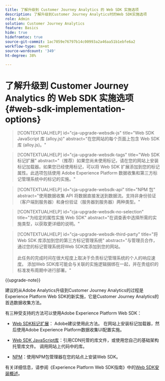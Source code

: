 ```yaml
---
title: 了解升级到 Customer Journey Analytics 的 Web SDK 实施选项
description: 了解升级到Customer Journey Analytics时的Web SDK实施选项
role: Admin
solution: Customer Journey Analytics
feature: Basics
hide: true
hidefromtoc: true
source-git-commit: 1ac7059e76797b14c00993a2a46aa51b1ebfe6a2
workflow-type: tm+mt
source-wordcount: '349'
ht-degree: 38%

---
```


# 了解升级到 Customer Journey Analytics 的 Web SDK 实施选项 {#web-sdk-implementation-options}

<!-- markdownlint-disable MD034 -->

>[!CONTEXTUALHELP]
>id="cja-upgrade-websdk-js"
>title="Web SDK JavaScript 库 (alloy.js)"
>abstract="在您网站的每个页面上包含 Web SDK 库 (alloy.js)。"

<!-- markdownlint-enable MD034 -->

<!-- markdownlint-disable MD034 -->

>[!CONTEXTUALHELP]
>id="cja-upgrade-websdk-tags"
>title="Web SDK 标记扩展"
>abstract="（推荐）如果您尚未使用标记，请在您的网站上安装标记加载器。如果您已经使用标记，可以将 Web SDK 扩展添加到您的标记属性。此选项包括使用 Adobe Experience Platform 数据收集和第三方标记管理系统中的标记的实施。"

<!-- markdownlint-enable MD034 -->

<!-- markdownlint-disable MD034 -->

>[!CONTEXTUALHELP]
>id="cja-upgrade-websdk-api"
>title="NPM 包"
>abstract="使用数据收集 API 将数据直接发送到数据流。支持非身份验证（客户端到服务器）和身份验证（服务器到服务器）两种类型。"

<!-- markdownlint-enable MD034 -->

<!-- markdownlint-disable MD034 -->

>[!CONTEXTUALHELP]
>id="cja-upgrade-websdk-no-selection"
>title="为给定的属性实施 Web SDK"
>abstract="在调查表中选择所需的实施类型，以获取更详细的说明。"

<!-- markdownlint-enable MD034 -->

<!-- markdownlint-disable MD034 -->

>[!CONTEXTUALHELP]
>id="cja-upgrade-websdk-third-party"
>title="将 Web SDK 库添加到您的第三方标记管理系统"
>abstract="与管理员合作，通过您的标记管理系统将Web SDK库添加到您的网站。<br><br>此任务的完成时间在很大程度上取决于负责标记管理系统的个人的响应速度。 添加Web SDK库可能会与关联的实施逻辑捆绑在一起，并在贵组织的标准发布周期中进行部署。"

<!-- markdownlint-enable MD034 -->

{{upgrade-note}}

建议的从Adobe Analytics升级到Customer Journey Analytics的过程是Experience Platform Web SDK的新实施，它是Customer Journey Analytics的首选数据收集方法。

有三种受支持的方法可以使用Adobe Experience Platform Web SDK：

* [Web SDK标记扩展](https://experienceleague.adobe.com/en/docs/experience-platform/web-sdk/install/extension)： Adobe建议使用此方法。 在网站上安装标记加载器，然后使用Adobe Experience Platform数据收集UI配置实施。

* [Web SDK JavaScript库](https://experienceleague.adobe.com/en/docs/experience-platform/web-sdk/install/library)：引用CDN托管的库文件，或使用您自己的基础架构托管库文件。 调用网站上代码中的库。

* [NPM](https://experienceleague.adobe.com/en/docs/experience-platform/web-sdk/install/npm)：使用NPM包管理器在您的站点上安装Web SDK。

有关详细信息，请参阅《Experience Platform Web SDK指南》中的[Web SDK安装概述](https://experienceleague.adobe.com/en/docs/experience-platform/web-sdk/install/overview)。



